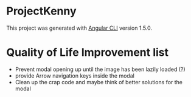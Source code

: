 # ProjectKenny

This project was generated with [Angular CLI](https://github.com/angular/angular-cli) version 1.5.0.

# Quality of Life Improvement list
- Prevent modal opening up until the image has been lazily loaded (?)
- provide Arrow navigation keys inside the modal
- Clean up the crap code and maybe think of better solutions for the modal
